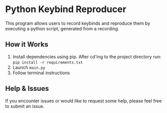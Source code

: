 # Python Keybind Reproducer
This program allows users to record keybinds and reproduce them by executing a python script, generated from a recording.
## How it Works
1. Install dependencies using pip. After cd'ing to the project directory run: `pip install -r requirements.txt`
2. Launch `main.py`
3. Follow terminal instructions
## Help & Issues
If you encounter issues or would like to request some help, please feel free to submit an issue.

